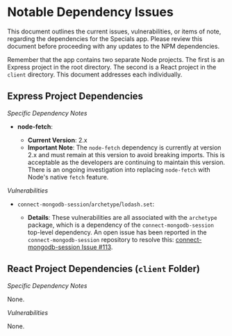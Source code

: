 # Notable Dependency Issues

This document outlines the current issues, vulnerabilities, or items of note, regarding the dependencies for the Specials app. Please review this document before proceeding with any updates to the NPM dependencies.

Remember that the app contains two separate Node projects. The first is an Express project in the root directory. The second is a React project in the `client` directory. This document addresses each individually.

## Express Project Dependencies

_Specific Dependency Notes_

- **node-fetch**:

  - **Current Version**: 2.x
  - **Important Note**: The `node-fetch` dependency is currently at version 2.x and must remain at this version to avoid breaking imports. This is acceptable as the developers are continuing to maintain this version. There is an ongoing investigation into replacing `node-fetch` with Node's native `fetch` feature.

_Vulnerabilities_

- `connect-mongodb-session`/`archetype`/`lodash.set`:

  - **Details**: These vulnerabilities are all associated with the `archetype` package, which is a dependency of the `connect-mongodb-session` top-level dependency. An open issue has been reported in the `connect-mongodb-session` repository to resolve this: [connect-mongodb-session Issue #113](https://github.com/mongodb-js/connect-mongodb-session/issues/113).

## React Project Dependencies (`client` Folder)

_Specific Dependency Notes_

None.

_Vulnerabilities_

None.
